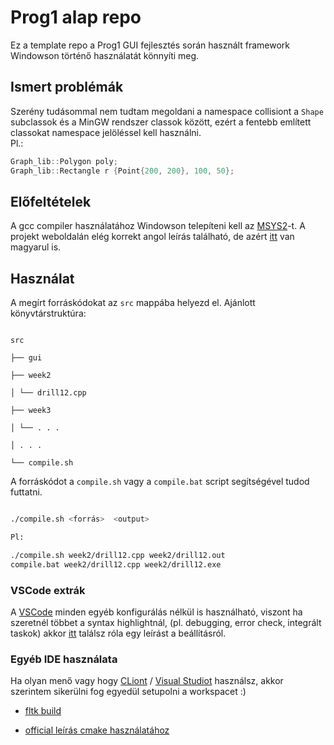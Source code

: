 # Prog1 alap repo

Ez a template repo a Prog1 GUI fejlesztés során használt framework Windowson történő használatát könnyíti meg.

## Ismert problémák

Szerény tudásommal nem tudtam megoldani a namespace collisiont a `Shape` subclassok és a MinGW rendszer classok között, ezért a fentebb említett classokat namespace jelöléssel kell használni.  
Pl.:

```c++
Graph_lib::Polygon poly;
Graph_lib::Rectangle r {Point{200, 200}, 100, 50};
```

## Előfeltételek

A gcc compiler használatához Windowson telepíteni kell az [MSYS2](https://www.msys2.org/)-t. A projekt weboldalán elég korrekt angol leírás található, de azért [itt](https://github.com/MrExplode/Prog1-template/blob/master/docs/msys2.md) van magyarul is.

## Használat

A megírt forráskódokat az `src` mappába helyezd el. Ajánlott könyvtárstruktúra:

```

src

├── gui

├── week2

│ └── drill12.cpp

├── week3

│ └── . . .

│ . . .

└── compile.sh

```

A forráskódot a `compile.sh` vagy a `compile.bat` script segítségével tudod futtatni.

```bash

./compile.sh <forrás>  <output>

Pl:

./compile.sh week2/drill12.cpp week2/drill12.out
compile.bat week2/drill12.cpp week2/drill12.exe

```

### VSCode extrák

A [VSCode](https://code.visualstudio.com/) minden egyéb konfigurálás nélkül is használható, viszont ha szeretnél többet a syntax highlightnál, (pl. debugging, error check, integrált taskok) akkor [itt](https://code.visualstudio.com/docs/cpp/config-mingw) találsz róla egy leírást a beállításról.

### Egyéb IDE használata

Ha olyan menő vagy hogy [CLiont](https://www.jetbrains.com/clion/) / [Visual Studiot](https://visualstudio.microsoft.com/) használsz, akkor szerintem sikerülni fog egyedül setupolni a workspacet :)

- [fltk build](https://github.com/MrExplode/Prog1-template/blob/master/docs/fltk.md)

- [official leírás cmake használatához](https://github.com/fltk/fltk/blob/master/README.CMake.txt)
